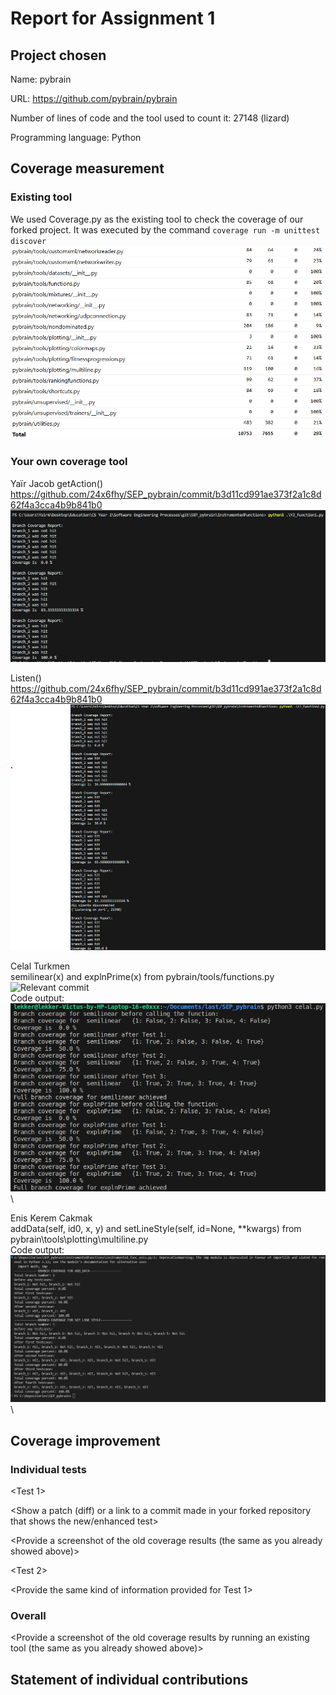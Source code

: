 # Report for Assignment 1

## Project chosen

Name: pybrain

URL: https://github.com/pybrain/pybrain

Number of lines of code and the tool used to count it: 27148 (lizard)

Programming language: Python

## Coverage measurement

### Existing tool

We used Coverage.py as the existing tool to check the coverage of our forked project.
It was executed by the command `coverage run -m unittest discover `
![Coverage results](sources/coverage.png)

### Your own coverage tool
Yaïr Jacob
getAction()
https://github.com/24x6fhy/SEP_pybrain/commit/b3d11cd991ae373f2a1c8d62f4a3cca4b9b841b0
![Function 1 Yaïr Coverage](sources/function1_Yair_coverage.png)

Listen()
https://github.com/24x6fhy/SEP_pybrain/commit/b3d11cd991ae373f2a1c8d62f4a3cca4b9b841b0
![Function 2 Yaïr Coverage](sources/function2_Yair_coverage.png)

Celal Turkmen \
semilinear(x) and explnPrime(x) from pybrain/tools/functions.py \
![Relevant commit](https://github.com/24x6fhy/SEP_pybrain/commit/4f6d168feb45c2e99709aa0c82eaede21168f136) \
Code output: \
![Celal Coverage](sources/celal_coverage.png) \

Enis Kerem Cakmak \
addData(self, id0, x, y) and setLineStyle(self, id=None, **kwargs) from pybrain\tools\plotting\multiline.py \
Code output: \
![Enis Coverage](sources/enis_coverage.PNG) \
## Coverage improvement

### Individual tests

<The following is supposed to be repeated for each group member>

<Group member name>

<Test 1>

<Show a patch (diff) or a link to a commit made in your forked repository that shows the new/enhanced test>

<Provide a screenshot of the old coverage results (the same as you already showed above)>

<Provide a screenshot of the new coverage results>

<State the coverage improvement with a number and elaborate on why the coverage is improved>

<Test 2>

<Provide the same kind of information provided for Test 1>

### Overall

<Provide a screenshot of the old coverage results by running an existing tool (the same as you already showed above)>

<Provide a screenshot of the new coverage results by running the existing tool using all test modifications made by the group>

## Statement of individual contributions

<Write what each group member did>
